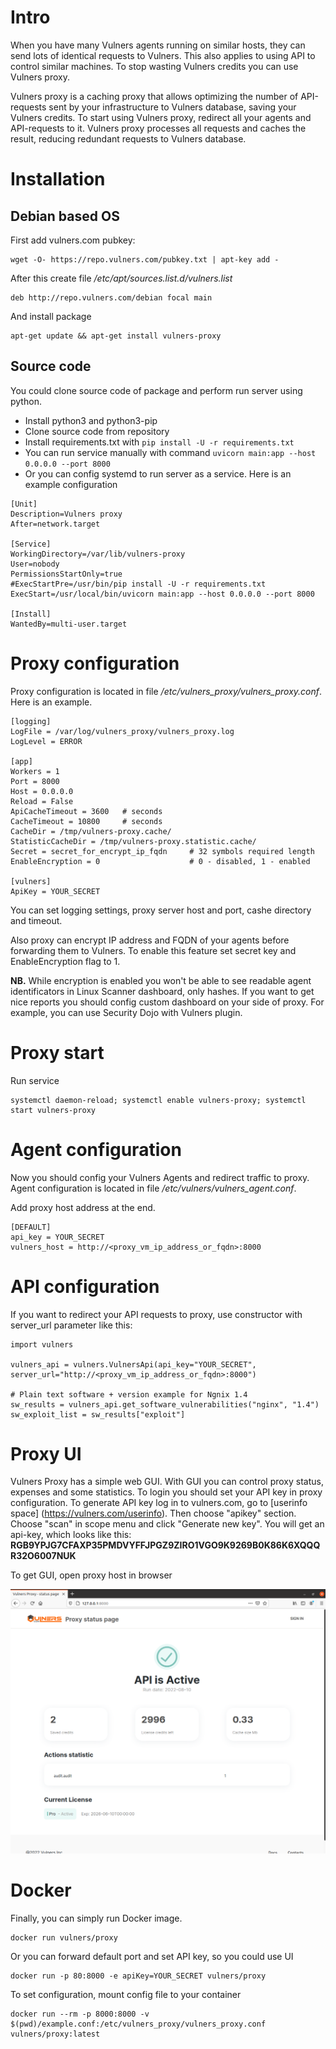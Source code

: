 # Intro
When you have many Vulners agents running on similar hosts, they can send lots of identical requests to Vulners. This also applies to using API to control similar machines. To stop wasting Vulners credits you can use Vulners proxy.

Vulners proxy is a caching proxy that allows optimizing the number of API-requests sent by your infrastructure to Vulners database, saving your Vulners credits. To start using Vulners proxy, redirect all your agents and API-requests to it. Vulners proxy processes all requests and caches the result, reducing redundant requests to Vulners database.

# Installation

## Debian based OS
First add vulners.com pubkey:
```
wget -O- https://repo.vulners.com/pubkey.txt | apt-key add -
```

After this create file */etc/apt/sources.list.d/vulners.list*
```
deb http://repo.vulners.com/debian focal main
```
And install package
```
apt-get update && apt-get install vulners-proxy
```

## Source code
You could clone source code of package and perform run server using python. 
* Install python3 and python3-pip
* Clone source code from repository
* Install requirements.txt with ```pip install -U -r requirements.txt```
* You can run service manually with command 
```uvicorn main:app --host 0.0.0.0 --port 8000```
* Or you can config systemd to run server as a service. Here is an example configuration
```$ cat /etc/systemd/system/vulners-proxy.service
[Unit]
Description=Vulners proxy
After=network.target

[Service]
WorkingDirectory=/var/lib/vulners-proxy
User=nobody
PermissionsStartOnly=true
#ExecStartPre=/usr/bin/pip install -U -r requirements.txt
ExecStart=/usr/local/bin/uvicorn main:app --host 0.0.0.0 --port 8000

[Install]
WantedBy=multi-user.target
```

# Proxy configuration
Proxy configuration is located in file */etc/vulners_proxy/vulners_proxy.conf*. Here is an example.
```
[logging]
LogFile = /var/log/vulners_proxy/vulners_proxy.log
LogLevel = ERROR

[app]
Workers = 1
Port = 8000
Host = 0.0.0.0
Reload = False
ApiCacheTimeout = 3600   # seconds
CacheTimeout = 10800     # seconds
CacheDir = /tmp/vulners-proxy.cache/
StatisticCacheDir = /tmp/vulners-proxy.statistic.cache/
Secret = secret_for_encrypt_ip_fqdn     # 32 symbols required length
EnableEncryption = 0                    # 0 - disabled, 1 - enabled

[vulners]
ApiKey = YOUR_SECRET
```
You can set logging settings, proxy server host and port, cashe directory and timeout.

Also proxy can encrypt IP address and FQDN of your agents before forwarding them to Vulners. To enable this feature set secret key and EnableEncryption flag to 1.

**NB.** While encryption is enabled you won't be able to see readable agent identificators in Linux Scanner dashboard, only hashes. If you want to get nice reports you should config custom dashboard on your side of proxy. For example, you can use Security Dojo with Vulners plugin.


# Proxy start
Run service
```
systemctl daemon-reload; systemctl enable vulners-proxy; systemctl start vulners-proxy
```

# Agent configuration
Now you should config your Vulners Agents and redirect traffic to proxy. Agent configuration is located in file */etc/vulners/vulners_agent.conf*.

Add proxy host address at the end.

```
[DEFAULT]
api_key = YOUR_SECRET
vulners_host = http://<proxy_vm_ip_address_or_fqdn>:8000
```

# API configuration
If you want to redirect your API requests to proxy, use constructor with server_url parameter like this:
```
import vulners

vulners_api = vulners.VulnersApi(api_key="YOUR_SECRET", server_url="http://<proxy_vm_ip_address_or_fqdn>:8000")

# Plain text software + version example for Ngnix 1.4
sw_results = vulners_api.get_software_vulnerabilities("nginx", "1.4")
sw_exploit_list = sw_results["exploit"]
```

# Proxy UI
Vulners Proxy has a simple web GUI. With GUI you can control proxy status, expenses and some statistics. To login you should set your API key in proxy configuration. 
To generate API key log in to vulners.com, go to [userinfo space] (https://vulners.com/userinfo). Then choose "apikey" section.
Choose "scan" in scope menu and click "Generate new key". You will get an api-key, which looks like this:
**RGB9YPJG7CFAXP35PMDVYFFJPGZ9ZIRO1VGO9K9269B0K86K6XQQQR32O6007NUK**

To get GUI, open proxy host in browser

![Proxy GUI](img/proxy-gui.png)

# Docker
Finally, you can simply run Docker image. 

```
docker run vulners/proxy
```

Or you can forward default port and set API key, so you could use UI

```
docker run -p 80:8000 -e apiKey=YOUR_SECRET vulners/proxy
```

To set configuration, mount config file to your container

```
docker run --rm -p 8000:8000 -v $(pwd)/example.conf:/etc/vulners_proxy/vulners_proxy.conf vulners/proxy:latest
```

